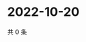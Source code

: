 # 2022-10-20

共 0 条

<!-- BEGIN WEIBO -->
<!-- 最后更新时间 Thu Oct 20 2022 11:26:20 GMT+0800 (China Standard Time) -->

<!-- END WEIBO -->
